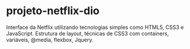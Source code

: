 # projeto-netflix-dio
Interface da Netflix utilizando tecnologias simples como HTML5, CSS3 e JavaScript. Estrutura de layout, técnicas de CSS3 com containers, variáveis, @media, flexbox, Jquery.
